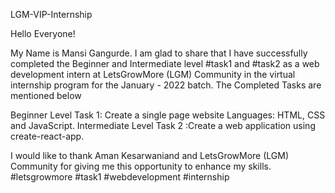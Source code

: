LGM-VIP-Internship

Hello Everyone!

My Name is Mansi Gangurde. I am glad to share that I have successfully completed the Beginner and Intermediate level #task1 and #task2 as a web development intern at LetsGrowMore (LGM) Community in the virtual internship program for the January - 2022 batch. The Completed Tasks are mentioned below

Beginner Level Task 1: Create a single page website Languages: HTML, CSS and JavaScript. 
Intermediate Level Task 2 :Create a web application using create-react-app.

I would like to thank Aman Kesarwaniand and LetsGrowMore (LGM) Community for giving me this opportunity to enhance my skills. #letsgrowmore #task1 #webdevelopment #internship
